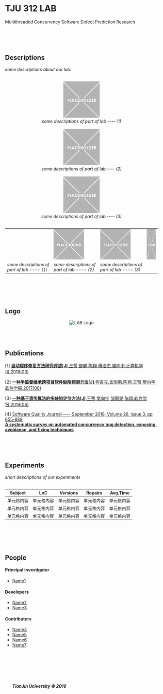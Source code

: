 # TJU 312 LAB  
Multithreaded Concurrency Software Defect Prediction Research  
  <br>
  <br>
  <br>
  <br>
  
## Descriptions  
<i>some descriptions about our lab.</i>  
  <br>
<div align=center><img width="120" height="120" src="/img/img.png" alt="img1"></div>
<div align=center><i>some descriptions of part of lab ---- (1)</i></div>
  <br>
  
<div align=center><img width="120" height="120" src="/img/img.png" alt="img2"></div>
<div align=center><i>some descriptions of part of lab ---- (2)</i></div>
  <br>

<div align=center><img width="120" height="120" src="/img/img.png" alt="img3"></div>
<div align=center><i>some descriptions of part of lab ---- (3)</i></div>
  <br>


<table border="0">
  <th>
    <td><img width="100" height="100" src="/img/img.png" alt="img1"></td>
    <td><img width="100" height="100" src="/img/img.png" alt="img2"></td>
    <td><img width="100" height="100" src="/img/img.png" alt="img3"></td>
  </th>
  <tr>
    <td><i>some descriptions of part of lab ---- (1)</td>
    <td><i>some descriptions of part of lab ---- (2)</td>
    <td><i>some descriptions of part of lab ---- (3)</td>
  </tr>
</table>


  <br>
  <br>
  <br>
  <br>

## Logo
<div align="center"><img width="300" height="300" src="https://ss3.bdstatic.com/70cFv8Sh_Q1YnxGkpoWK1HF6hhy/it/u=1967269514,1656276583&fm=26&gp=0.jpg" alt="LAB Logo"/></div>
  <br>
  <br>
  <br>
  
## Publications  
[1] [__自动程序修复方法研究评述[J]__.王赞,郜健,陈翔,傅浩杰,樊向宇.计算机学报.2018(03)](/papers/test)  
  
[2] [__一种半监督继承跨项目软件缺陷预测方法[J]__.何吉元,孟昭鹏,陈翔,王赞,樊向宇.软件学报.2017(06)](/papers/test)  
  
[3] [__一种基于遗传算法的多缺陷定位方法[J]__.王赞,樊向宇,邹雨果,陈翔.软件学报.2016(04)](/papers/test)  
  
[4] [Software Quality Journal ---- September 2018, Volume 26, Issue 3, pp 855-889  
__A systematic survey on automated concurrency bug detection, exposing, avoidance, and fixing techniques__](papers/test)  
  <br>
  <br>
  <br>
  <br>
  
## Experiments  
<i>short descriptions of our experiments</i>  
  <br>
  
 __Subject__ | __LoC__ | __Versions__ | __Repairs__ | __Avg.Time__
 ---- | ---- | ---- | ---- | ----  
 单元格内容  | 单元格内容 | 单元格内容 | 单元格内容 | 单元格内容
 单元格内容  | 单元格内容 | 单元格内容 | 单元格内容 | 单元格内容
 单元格内容  | 单元格内容 | 单元格内容 | 单元格内容 | 单元格内容
  <br>
  <br>
  <br>
  <br>
  
## People  
  
#### Principal investigator  
* [Name1](/people/test)  
  
#### Developers  
* [Name2](/people/test)  
* [Name3](/people/test)  
  
#### Contributers  
* [Name4](/people/test)  
* [Name5](/people/test)  
* [Name6](/people/test)  
* [Name7](/people/test)  
  <br>
  <br>
  <br>
  <br>
  <br>
  <br>
  <br>
<i><strong>TianJin University © 2019</strong></i>  
  
